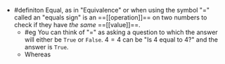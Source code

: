 - #definiton Equal, as in "Equivalence" or when using the symbol "=" called an "equals sign" is an ==[[operation]]== on two numbers to check if they have *the same* ==[[value]]==.
	- #eg You can think of "=" as asking a question to which the answer will either be `True` or `False`. $4=4$ can be "Is 4 equal to 4?" and the answer is `True`.
	- Whereas